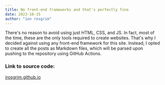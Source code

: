 ```yaml
---
title: No front-end frameworks and that's perfectly fine
date: 2023-10-15
author: "ion rosgrim"
---
```


There's no reason to avoid using just HTML, CSS, and JS. In fact, most of the time, these are the only tools required to create websites. That's why I decided against using any front-end framework for this site. Instead, I opted to create all the posts as Markdown files, which will be parsed upon pushing to the repository using GitHub Actions.

### Link to source code:
[irosgrim.github.io](https://github.com/irosgrim/irosgrim.github.io)